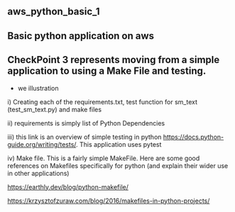 ## aws_python_basic_1
## Basic python application on aws

## CheckPoint 3 represents moving from a simple application to using a Make File and testing.
- we illustration

i) Creating each of the requirements.txt, test function for sm_text (test_sm_text.py) and make files

ii) requirements is simply list of Python Dependencies

iii) this link is an overview of simple testing in python https://docs.python-guide.org/writing/tests/. This application uses pytest

iv) Make file. This is a fairly simple MakeFile. Here are some good references on Makefiles specifically for python (and explain their wider use in other applications)

https://earthly.dev/blog/python-makefile/

https://krzysztofzuraw.com/blog/2016/makefiles-in-python-projects/
